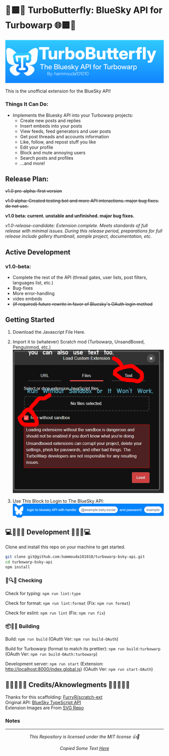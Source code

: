 # 🦋🟦🌐 TurboButterfly: BlueSky API for Turbowarp 🌐🟦🦋
![Banner](https://raw.githubusercontent.com/hammouda101010/turbowarp-bsky-api/refs/heads/main/static/images/turbobutterfly-banner.png)

This is the unofficial extension for the BlueSky API!

### Things It Can Do:
- Implements the Bluesky API into your Turbowarp projects:
  - Create new posts and replies
  - Insert embeds into your posts
  - View feeds, feed generators and user posts
  - Get post threads and accounts information
  - Like, follow, and repost stuff you like
  - Edit your profile
  - Block and mute annoying users
  - Search posts and profiles
  - ...and more!

## Release Plan:
~~v1.0 pre-alpha: first version~~

~~v1.0 alpha: Created testing bot and more API interactions. major bug fixes. do not use.~~

**v1.0 beta: current. unstable and unfinished. major bug fixes.**

_v1.0-release-candidate: Extension complete. Meets standards of full release with minimal issues. During this release period, preparations for full release include gallery thumbnail, sample project, documentation, etc._

## Active Development
### v1.0-beta:
- Complete the rest of the API (thread gates, user lists, post filters, languages list, etc.)
- Bug-fixes
- More error-handling
- video embeds
- ~~(if required) future rewrite in favor of Bluesky's OAuth login method~~



## Getting Started

1. Download the Javascript File Here.
2. Import it to (whatever) Scratch mod (Turbowarp, UnsandBoxed, Penguinmod, etc.)
   ![Example](https://raw.githubusercontent.com/hammouda101010/turbowarp-bsky-api/refs/heads/main/static/images/import-extension-example.png)

3. Use This Block to Login to The BlueSky API:
 ![Login Block](https://raw.githubusercontent.com/hammouda101010/turbowarp-bsky-api/refs/heads/main/static/images/login-block.png)

## 💻🔨🦋🦋 Development 🦋🦋🔨💻

Clone and install this repo on your machine to get started.

```bash
git clone git@github.com:hammouda101010/turbowarp-bsky-api.git
cd turbowarp-bsky-api
npm install
```

### 📝🔍🦋 Checking

Check for typing: `npm run lint:type`

Check for format: `npm run lint:format` (Fix: `npm run format`)

Check for eslint: `npm run lint` (Fix: `npm run fix`)

### 📦🔨🦋 Building

Build: `npm run build` (OAuth Ver: `npm run build-OAuth`)

Build for Turbowarp (format to match its prettier): `npm run build:turbowarp` (OAuth Ver: `npm run build-OAuth:turbowarp`)

Development server: `npm run start` (Extension: <http://localhost:8000/index.global.js>) (OAuth Ver: `npm run start-OAuth`)

## 📑🦋💙🦋🦋 Credits/Aknowlegments 🦋🦋💙🦋📑

Thanks for this scaffolding: [FurryR/scratch-ext](https://github.com/FurryR/scratch-ext/tree/main) \
Original API: [BlueSky TypeScript API](https://github.com/bluesky-social/atproto/tree/main/packages/api) \
Extension Images are From [SVG Repo](https://www.svgrepo.com/)

### Notes
---
<div align="center">
<i>
This Repository is licensed under the MIT license 👍📑

Copied Some Text [Here](https://github.com/cloudlink-omega/extension)
</i>
</div>
